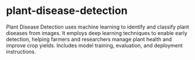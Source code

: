 # plant-disease-detection
 Plant Disease Detection uses machine learning to identify and classify plant diseases from images. It employs deep learning techniques to enable early detection, helping farmers and researchers manage plant health and improve crop yields. Includes model training, evaluation, and deployment instructions.
